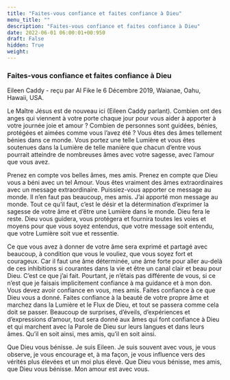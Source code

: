 ```yaml
---
title: "Faites-vous confiance et faites confiance à Dieu"
menu_title: ""
description: "Faites-vous confiance et faites confiance à Dieu"
date: 2022-06-01 06:00:01+00:950
draft: False
hidden: True
weight:
---
```

### Faites-vous confiance et faites confiance à Dieu

Eileen Caddy - reçu par Al Fike le 6 Décembre 2019, Waianae, Oahu, Hawaii, USA.

Le Maître Jésus est de nouveau ici (Eileen Caddy parlant). Combien ont des anges qui viennent à votre porte chaque jour pour vous aider à apporter à votre journée joie et amour ? Combien de personnes sont guidées, bénies, protégées et aimées comme vous l’avez été ? Vous êtes des âmes tellement bénies dans ce monde. Vous portez une telle Lumière et vous êtes soutenues dans la Lumière de telle manière que chacun d’entre vous pourrait atteindre de nombreuses âmes avec votre sagesse, avec l’amour que vous avez.

Prenez en compte vos belles âmes, mes amis. Prenez en compte que Dieu vous a béni avec un tel Amour. Vous êtes vraiment des âmes extraordinaires avec un message extraordinaire. Puissiez-vous apporter ce message au monde. Il n’en faut pas beaucoup, mes amis. J’ai apporté mon message au monde. Tout ce qu’il faut, c’est le désir et la détermination d’exprimer la sagesse de votre âme et d’être une Lumière dans le monde. Dieu fera le reste. Dieu vous guidera, vous protégera et fournira toutes les voies et moyens pour que vous soyez entendus, que votre message soit entendu, que votre Lumière soit vue et ressentie.

Ce que vous avez à donner de votre âme sera exprimé et partagé avec beaucoup, à condition que vous le vouliez, que vous soyez fort et courageux. Car il faut une âme déterminée, une âme forte pour aller au-delà de ces inhibitions si courantes dans la vie et être un canal clair et beau pour Dieu. C’est ce que j’ai fait. Pourtant, je n’étais pas différente de vous, si ce n’est que je faisais implicitement confiance à ma guidance et à mon don. Vous devez avoir confiance en vous, mes amis. Faites confiance à ce que Dieu vous a donné. Faites confiance à la beauté de votre propre âme et marchez dans la Lumière et le Flux de Dieu, et tout se passera comme cela doit se passer. Beaucoup de surprises, d’éveils, d’expériences et d’expressions d’amour, tout sera donné aux âmes qui font confiance à Dieu et qui marchent avec la Parole de Dieu sur leurs langues et dans leurs âmes. Qu’il en soit ainsi, mes amis, qu’il en soit ainsi.

Que Dieu vous bénisse. Je suis Eileen. Je suis souvent avec vous, je vous observe, je vous encourage et, à ma façon, je vous influence vers des vérités plus élevées et un moi plus élevé. Que Dieu vous bénisse, mes amis, que Dieu vous bénisse. Mon amour est avec vous.
